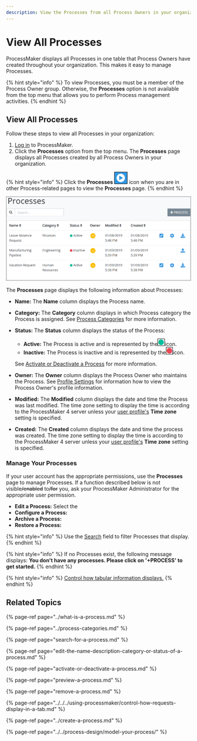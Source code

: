 ```yaml
---
description: View the Processes from all Process Owners in your organization.
---
```


# View All Processes

ProcessMaker displays all Processes in one table that Process Owners have created throughout your organization. This makes it easy to manage Processes.

{% hint style="info" %}
To view Processes, you must be a member of the Process Owner group. Otherwise, the **Processes** option is not available from the top menu that allows you to perform Process management activities.
{% endhint %}

## View All Processes

Follow these steps to view all Processes in your organization:

1. [Log in](../../../using-processmaker/log-in.md#log-in) to ProcessMaker.
2. Click the **Processes** option from the top menu. The **Processes** page displays all Processes created by all Process Owners in your organization.

{% hint style="info" %}
Click the **Processes** ![](../../../.gitbook/assets/processses-icon-processes.png) icon when you are in other Process-related pages to view the **Processes** page.
{% endhint %}

![Processes page displays all Processes in your organization](../../../.gitbook/assets/processes.png)

The **Processes** page displays the following information about Processes:

* **Name:** The **Name** column displays the Process name.
* **Category:** The **Category** column displays in which Process category the Process is assigned. See [Process Categories](../process-categories.md) for more information.
* **Status:** The **Status** column displays the status of the Process:

  * **Active:** The Process is active and is represented by the![](../../../.gitbook/assets/active-status-icon-processes.png)icon.
  * **Inactive:** The Process is inactive and is represented by the![](../../../.gitbook/assets/inactive-status-icon-processes.png)icon.

  See [Activate or Deactivate a Process](activate-or-deactivate-a-process.md#process-status-descriptions) for more information.

* **Owner:** The **Owner** column displays the Process Owner who maintains the Process. See [Profile Settings](../../../using-processmaker/profile-settings.md#view-another-users-profile-information) for information how to view the Process Owner's profile information.
* **Modified:** The **Modified** column displays the date and time the Process was last modified. The time zone setting to display the time is according to the ProcessMaker 4 server unless your [user profile's](../../../using-processmaker/profile-settings.md#change-your-profile-settings) **Time zone** setting is specified.
* **Created:** The **Created** column displays the date and time the process was created. The time zone setting to display the time is according to the ProcessMaker 4 server unless your [user profile's](../../../using-processmaker/profile-settings.md#change-your-profile-settings) **Time zone** setting is specified.

### Manage Your Processes

If your user account has the appropriate permissions, use the **Processes** page to manage Processes. If a function described below is not visible~~/enabled~~ to~~/for~~ you, ask your ProcessMaker Administrator for the appropriate user permission.

* **Edit a Process:** Select the
* **Configure a Process:** 
* **Archive a Process:** 
* **Restore a Process:** 

{% hint style="info" %}
Use the [Search](search-for-a-process.md) field to filter Processes that display.
{% endhint %}

{% hint style="info" %}
If no Processes exist, the following message displays: **You don't have any processes. Please click on '+PROCESS' to get started.**
{% endhint %}

{% hint style="info" %}
[Control how tabular information displays.](../../../using-processmaker/control-how-requests-display-in-a-tab.md)
{% endhint %}

## Related Topics

{% page-ref page="../what-is-a-process.md" %}

{% page-ref page="../process-categories.md" %}

{% page-ref page="search-for-a-process.md" %}

{% page-ref page="edit-the-name-description-category-or-status-of-a-process.md" %}

{% page-ref page="activate-or-deactivate-a-process.md" %}

{% page-ref page="preview-a-process.md" %}

{% page-ref page="remove-a-process.md" %}

{% page-ref page="../../../using-processmaker/control-how-requests-display-in-a-tab.md" %}

{% page-ref page="../create-a-process.md" %}

{% page-ref page="../../process-design/model-your-process/" %}

